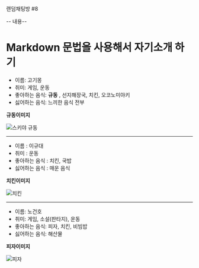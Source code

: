 랜덤채팅방 #8

-- 내용--

Markdown 문법을 사용해서 자기소개 하기
============================

- 이름: 고기몽
- 취미: 게임, 운동
- 좋아하는 음식: **규동** , 선지해장국, 치킨, 오코노미야키
- 싫어하는 음식: 느끼한 음식 전부


**규동이미지**

![스키야 규동](https://www.e-hapi.com/img/goods/L/0710154s.jpg)

-----------------------------------------------------------------------------------------------------------------------


- 이름 : 이규대
- 취미 : 운동
- 좋아하는 음식 : 치킨, 국밥
- 싫어하는 음식 : 매운 음식

**치킨이미지**

![치킨](http://www.bhc.co.kr/upload/bhc/menu/macho_20150728_v(1).jpg)

-----------------------------------------------------------------------------------------------------------------------


- 이름: 노건호
- 취미: 게임, 소설(판타지), 운동
- 좋아하는 음식: 피자, 치킨, 비빔밥
- 싫어하는 음식: 해산물


**피자이미지**

![피자](https://cdn.mrpizza.co.kr/2011/uploadV1/product_new/.png?timestamp=1737422373805)